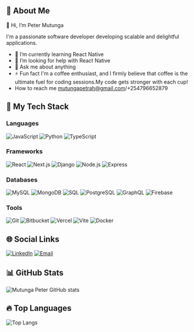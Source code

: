 
## 🌟 About Me 
👋 Hi, I’m Peter Mutunga

I'm a passionate software developer developing scalable and delightful applications.
- 🌱 I’m currently learning React Native
- 🤔 I’m looking for help with React Native
- 💬 Ask me about anything
- ⚡ Fun fact  I'm a coffee enthusiast, and I firmly believe that coffee is the ultimate fuel for coding sessions.My code gets stronger with each cup!
-  How to reach me mutungapetrah@gmail.com/+254796652879

## 🚀 My Tech Stack

### Languages
![JavaScript](https://img.shields.io/badge/-JavaScript-F7DF1E?style=flat&logo=javascript&logoColor=black)
![Python](https://img.shields.io/badge/-Python-3776AB?style=flat&logo=python&logoColor=white)
![TypeScript](https://img.shields.io/badge/-TypeScript-007ACC?style=flat&logo=typescript&logoColor=white)

### Frameworks
![React](https://img.shields.io/badge/-React-61DAFB?style=flat&logo=react&logoColor=black)
![Next.js](https://img.shields.io/badge/-Next.js-000000?style=flat&logo=next.js&logoColor=white)
![Django](https://img.shields.io/badge/-Django-092E20?style=flat&logo=django&logoColor=white)
![Node.js](https://img.shields.io/badge/-Node.js-339933?style=flat&logo=node.js&logoColor=white)
![Express](https://img.shields.io/badge/-Express-000000?style=flat&logo=express&logoColor=white)

### Databases
![MySQL](https://img.shields.io/badge/-MySQL-4479A1?style=flat&logo=mysql&logoColor=white)
![MongoDB](https://img.shields.io/badge/-MongoDB-47A248?style=flat&logo=mongodb&logoColor=white)
![SQL](https://img.shields.io/badge/-SQL-4479A1?style=flat&logo=sql&logoColor=white)
![PostgreSQL](https://img.shields.io/badge/-PostgreSQL-336791?style=flat&logo=postgresql&logoColor=white)
![GraphQL](https://img.shields.io/badge/-GraphQL-E10098?style=flat&logo=graphql&logoColor=white)
![Firebase](https://img.shields.io/badge/-Firebase-FFCA28?style=flat&logo=firebase&logoColor=black)

### Tools
![Git](https://img.shields.io/badge/-Git-F05032?style=flat&logo=git&logoColor=white)
![Bitbucket](https://img.shields.io/badge/-Bitbucket-0052CC?style=flat&logo=bitbucket&logoColor=white)
![Vercel](https://img.shields.io/badge/-Vercel-000000?style=flat&logo=vercel&logoColor=white)
![Vite](https://img.shields.io/badge/-Vite-646CFF?style=flat&logo=vite&logoColor=white)
![Docker](https://img.shields.io/badge/-Docker-2496ED?style=flat&logo=docker&logoColor=white)

## 🌐 Social Links
[![LinkedIn](https://img.shields.io/badge/-LinkedIn-blue?style=flat&logo=LinkedIn)](https://www.linkedin.com/in/peter-mutunga-b8388a200/)
[![Email](https://img.shields.io/badge/-Email-blue?style=flat&logo=Gmail)](mailto:mutungapetrah@gmail.com)

## 📊 GitHub Stats
![Mutunga Peter GitHub stats](https://github-readme-stats.vercel.app/api?username=mutungapeter&show_icons=true&theme=radical)

## 🔥 Top Languages
![Top Langs](https://github-readme-stats.vercel.app/api/top-langs/?username=mutungapeter&layout=compact&theme=radical)

